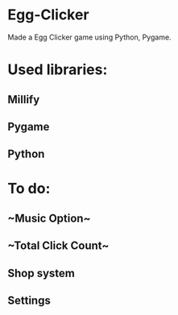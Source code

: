 # Egg-Clicker
Made a Egg Clicker game using Python, Pygame.

# Used libraries:

Millify
-
Pygame
-
Python
-

# To do:
~Music Option~
-
~Total Click Count~
-
Shop system
-
Settings
-
